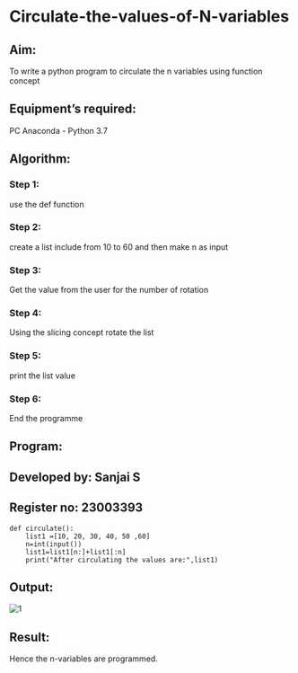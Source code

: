 # Circulate-the-values-of-N-variables
## Aim:
To write a python program to circulate the n variables using function concept
## Equipment’s required:
PC
Anaconda - Python 3.7
## Algorithm: 
### Step 1: 
use the def function

### Step 2: 
create a list include from 10 to 60 and then make n as input 

### Step 3: 
Get the value from the user for the number of rotation

### Step 4: 
Using the slicing concept rotate the list

### Step 5: 
print the list value

### Step 6: 
End the programme

## Program:
## Developed by: Sanjai S
## Register no: 23003393
~~~
def circulate():
    list1 =[10, 20, 30, 40, 50 ,60]
    n=int(input())
    list1=list1[n:]+list1[:n]
    print("After circulating the values are:",list1)
~~~

## Output:

![1](https://github.com/Sanjaikee/Circulate-the-values-of-N-variables/assets/150231888/0a17a9e5-5861-481e-8fbf-82c15f585a70)

## Result:
Hence the n-variables are programmed.
